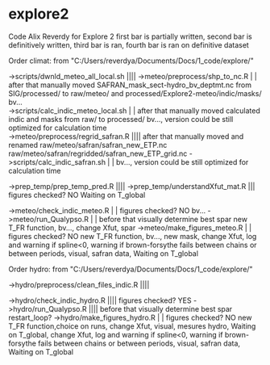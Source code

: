 # explore2
Code Alix Reverdy for Explore 2
first bar is partially written, second bar is definitively written, third bar is ran, fourth bar is ran on definitive dataset



Order climat:
from "C:/Users/reverdya/Documents/Docs/1_code/explore/"

->scripts/dwnld_meteo_all_local.sh			||||
->meteo/preprocess/shp_to_nc.R				| |	after that manually moved SAFRAN_mask_sect-hydro_bv_deptmt.nc from SIG/processed/ to raw/meteo/ and processed/Explore2-meteo/indic/masks/		bv...			
->scripts/calc_indic_meteo_local.sh			| |	after that manually moved calculated indic and masks from raw/ to processed/										bv..., version could be still optimized for calculation time				
->meteo/preprocess/regrid_safran.R			||||	after that manually moved and renamed raw/meteo/safran/safran_new_ETP.nc raw/meteo/safran/regridded/safran_new_ETP_grid.nc
->scripts/calc_indic_safran.sh				| |																				bv..., version could be still optimized for calculation time

->prep_temp/prep_temp_pred.R				||||
->prep_temp/understandXfut_mat.R			|||	figures checked? NO																	Waiting on T_global

->meteo/check_indic_meteo.R				| |	figures checked? NO																	bv...
->meteo/run_Qualypso.R					| |	before that visually determine best spar														new T_FR function, bv..., change Xfut, spar
->meteo/make_figures_meteo.R				| |	figures checked? NO																	new T_FR function, bv..., new mask, change Xfut, log and warning if spline<0, warning if brown-forsythe fails between chains or between periods, visual, safran data, Waiting on T_global



Order hydro:
from "C:/Users/reverdya/Documents/Docs/1_code/explore/"

->hydro/preprocess/clean_files_indic.R			||||																	

->hydro/check_indic_hydro.R				||||	figures checked? YES
->hydro/run_Qualypso.R					||||	before that visually determine best spar														restart_loop?
->hydro/make_figures_hydro.R				| |	figures checked? NO																	new T_FR function,choice on runs, change Xfut, visual, mesures hydro, Waiting on T_global, change Xfut, log and warning if spline<0, warning if brown-forsythe fails between chains or between periods, visual, safran data, Waiting on T_global
